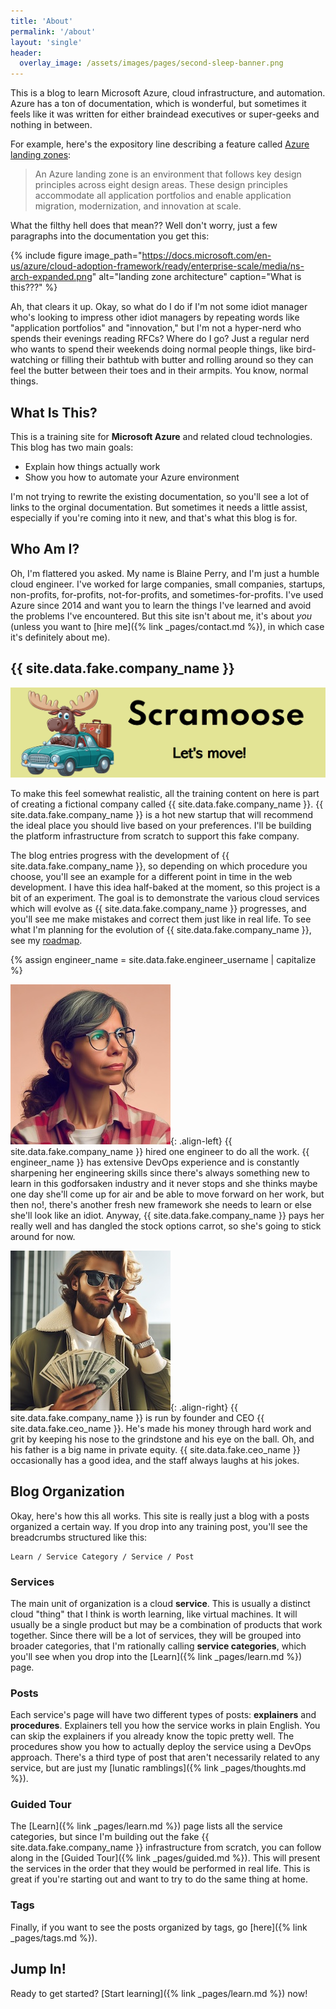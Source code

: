 ```yaml
---
title: 'About'
permalink: '/about'
layout: 'single'
header:
  overlay_image: /assets/images/pages/second-sleep-banner.png
---
```

This is a blog to learn Microsoft Azure, cloud infrastructure, and automation. Azure has a ton of documentation, which is wonderful, but sometimes it feels like it was written for either braindead executives or super-geeks and nothing in between.

For example, here's the expository line describing a feature called [Azure landing zones](https://docs.microsoft.com/en-us/azure/cloud-adoption-framework/ready/landing-zone/):

> An Azure landing zone is an environment that follows key design principles across eight design areas. These design principles accommodate all application portfolios and enable application migration, modernization, and innovation at scale.

What the filthy hell does that mean?? Well don't worry, just a few paragraphs into the documentation you get this:

{% include figure image_path="https://docs.microsoft.com/en-us/azure/cloud-adoption-framework/ready/enterprise-scale/media/ns-arch-expanded.png" alt="landing zone architecture" caption="What is this???" %}

Ah, that clears it up. Okay, so what do I do if I'm not some idiot manager who's looking to impress other idiot managers by repeating words like "application portfolios" and "innovation," but I'm not a hyper-nerd who spends their evenings reading RFCs? Where do I go? Just a regular nerd who wants to spend their weekends doing normal people things, like bird-watching or filling their bathtub with butter and rolling around so they can feel the butter between their toes and in their armpits. You know, normal things.

## What Is This?

This is a training site for **Microsoft Azure** and related cloud technologies. This blog has two main goals:

- Explain how things actually work
- Show you how to automate your Azure environment

I'm not trying to rewrite the existing documentation, so you'll see a lot of links to the orginal documentation. But sometimes it needs a little assist, especially if you're coming into it new, and that's what this blog is for.

## Who Am I?

Oh, I'm flattered you asked. My name is Blaine Perry, and I'm just a humble cloud engineer. I've worked for large companies, small companies, startups, non-profits, for-profits, not-for-profits, and sometimes-for-profits. I've used Azure since 2014 and want you to learn the things I've learned and avoid the problems I've encountered. But this site isn't about me, it's about *you* (unless you want to [hire me]({% link _pages/contact.md %}), in which case it's definitely about me).

## {{ site.data.fake.company_name }}

![{{ site.data.fake.company_name }} logo](/assets/images/logos/fake-company/fake-company-banner.png)

To make this feel somewhat realistic, all the training content on here is part of creating a fictional company called {{ site.data.fake.company_name }}. {{ site.data.fake.company_name }} is a hot new startup that will recommend the ideal place you should live based on your preferences. I'll be building the platform infrastructure from scratch to support this fake company.

The blog entries progress with the development of {{ site.data.fake.company_name }}, so depending on which procedure you choose, you'll see an example for a different point in time in the web development. I have this idea half-baked at the moment, so this project is a bit of an experiment. The goal is to demonstrate the various cloud services which will evolve as {{ site.data.fake.company_name }} progresses, and you'll see me make mistakes and correct them just like in real life. To see what I'm planning for the evolution of {{ site.data.fake.company_name }}, see my [roadmap](https://github.com/orgs/2ndsleep/projects/2).

{% assign engineer_name = site.data.fake.engineer_username | capitalize %}

![{{ engineer_name }}](/assets/images/pages/fake-engineer-profile.jpeg){: .align-left} {{ site.data.fake.company_name }} hired one engineer to do all the work. {{ engineer_name }} has extensive DevOps experience and is constantly sharpening her engineering skills since there's always something new to learn in this godforsaken industry and it never stops and she thinks maybe one day she'll come up for air and be able to move forward on her work, but then no!, there's another fresh new framework she needs to learn or else she'll look like an idiot. Anyway, {{ site.data.fake.company_name }} pays her really well and has dangled the stock options carrot, so she's going to stick around for now.

![{{ engineer_name }}](/assets/images/pages/fake-company-founder.jpeg){: .align-right} {{ site.data.fake.company_name }} is run by founder and CEO {{ site.data.fake.ceo_name }}. He's made his money through hard work and grit by keeping his nose to the grindstone and his eye on the ball. Oh, and his father is a big name in private equity. {{ site.data.fake.ceo_name }} occasionally has a good idea, and the staff always laughs at his jokes.

## Blog Organization

Okay, here's how this all works. This site is really just a blog with a posts organized a certain way. If you drop into any training post, you'll see the breadcrumbs structured like this:

```
Learn / Service Category / Service / Post
```

### Services

The main unit of organization is a cloud **service**. This is usually a distinct cloud "thing" that I think is worth learning, like virtual machines. It will usually be a single product but may be a combination of products that work together. Since there will be a lot of services, they will be grouped into broader categories, that I'm rationally calling **service categories**, which you'll see when you drop into the [Learn]({% link _pages/learn.md %}) page.

### Posts

Each service's page will have two different types of posts: **explainers** and **procedures**. Explainers tell you how the service works in plain English. You can skip the explainers if you already know the topic pretty well. The procedures show you how to actually deploy the service using a DevOps approach. There's a third type of post that aren't necessarily related to any service, but are just my [lunatic ramblings]({% link _pages/thoughts.md %}).

### Guided Tour

The [Learn]({% link _pages/learn.md %}) page lists all the service categories, but since I'm building out the fake {{ site.data.fake.company_name }} infrastructure from scratch, you can follow along in the [Guided Tour]({% link _pages/guided.md %}). This will present the services in the order that they would be performed in real life. This is great if you're starting out and want to try to do the same thing at home.

### Tags

Finally, if you want to see the posts organized by tags, go [here]({% link _pages/tags.md %}).

## Jump In!

Ready to get started? [Start learning]({% link _pages/learn.md %}) now!